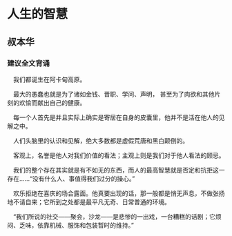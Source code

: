 # 人生的智慧

## 叔本华

### 建议全文背诵

&#8195;我们都诞生在阿卡甸高原。

&#8195;最大的愚蠢也就是为了诸如金钱、晋职、学问、声明，
甚至为了肉欲和其他片刻的欢愉而献出自己的健康。

&#8195;每一个人首先是并且实际上确实是寄居在自身的皮囊里，他并不是活在他人的见解之中。

&#8195;人们头脑里的认识和见解，绝大多数都是虚假荒唐和黑白颠倒的。

&#8195;客观上，名誉是他人对我们价值的看法；主观上则是我们对于他人看法的顾忌。

&#8195;我们的整个存在其实就是有不如无的东西，而人的最高智慧就是否定和抗拒这一存在……“没有什么人、事值得我们过分的操心。”

&#8195;欢乐拒绝在喜庆的场合露面。他真要出现的话，那一般都是悄无声息，不做张扬地不请自来；它所到之处都是最平凡无奇、日常普通的环境。

&#8195;“我们所说的社交——聚会，沙龙——是悲惨的一出戏，一台糟糕的话剧；它烦闷、乏味，依靠机械、服饰和包装暂时的维持。”